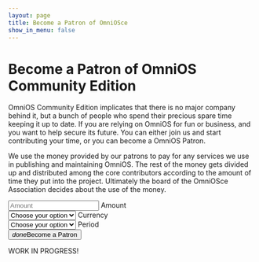 ```yaml
---
layout: page
title: Become a Patron of OmniOSce
show_in_menu: false
---
```


# Become a Patron of OmniOS Community Edition

OmniOS Community Edition implicates that there is no major company behind
it, but a bunch of people who spend their precious spare time keeping it up
to date. If you are relying on OmniOS for fun or business, and you want to
help secure its future. You can either join us and start contributing your
time, or you can become a OmniOS Patron.

We use the money provided by our patrons to pay for any services we use in
publishing and maintaining OmniOS. The rest of the money gets divided up
and distributed among the core contributors according to the amount of time
they put into the project. Ultimately the board of the OmniOSce Association
decides about the use of the money.


<form>
<div class="row">
<div class="input-field col s3">
    <input placeholder="Amount" id="amount" type="text" class="validate">
    <label for="first_name">Amount</label>
</div>
<div class="input-field col s3">
    <select>
      <option value="" disabled selected>Choose your option</option>
      <option value="CHF">Swiss France</option>
      <option value="EUR">Euros</option>
      <option value="USD">US Dollars</option>
    </select>
    <label>Currency</label>
</div><div class="input-field col s3">
    <select>
      <option value="" disabled selected>Choose your option</option>
      <option value="Monthly">Monthly</option>
      <option value="OneTime">One Time</option>
      <option value="Weekly">Weekly</option>
      <option value="Yearly">Yearly</option>
    </select>
    <label>Period</label>
</div>
<div class="col s3">
    <button class="btn waves-effect waves-light btn-large" type="submit" name="action"><i class="material-icons right">done</i>Become a Patron</button>
</div>
</div>
</form>


WORK IN PROGRESS!